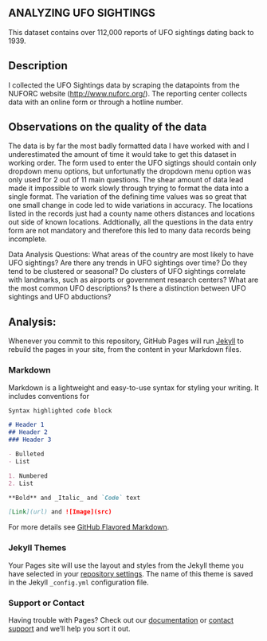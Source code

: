 ## ANALYZING UFO SIGHTINGS

This dataset contains over 112,000 reports of UFO sightings dating back to 1939.

## Description

I collected the UFO Sightings data by scraping the datapoints from the NUFORC website (http://www.nuforc.org/).  The reporting center collects data with an online form or through a hotline number.  

## Observations on the quality of the data

The data is by far the most badly formatted data I have worked with and I underestimated the amount of time it would take to get this dataset in working order.  The form used to enter the UFO sigtings should contain only dropdown menu options, but unfortunatly the dropdown menu option was only used for 2 out of 11 main questions.  The shear amount of data lead made it impossible to work slowly through trying to format the data into a single format.  The variation of the defining time values was so great that one small change in code led to wide variations in accuracy.  The locations listed in the records just had a county name others distances and locations out side of known locations. Addtionally, all the questions in the data entry form are not mandatory and therefore this led to many data records being incomplete.

Data Analysis Questions:
What areas of the country are most likely to have UFO sightings?
Are there any trends in UFO sightings over time? Do they tend to be clustered or seasonal?
Do clusters of UFO sightings correlate with landmarks, such as airports or government research centers?
What are the most common UFO descriptions?
Is there a distinction between UFO sightings and UFO abductions?  

## Analysis:


Whenever you commit to this repository, GitHub Pages will run [Jekyll](https://jekyllrb.com/) to rebuild the pages in your site, from the content in your Markdown files.

### Markdown

Markdown is a lightweight and easy-to-use syntax for styling your writing. It includes conventions for

```markdown
Syntax highlighted code block

# Header 1
## Header 2
### Header 3

- Bulleted
- List

1. Numbered
2. List

**Bold** and _Italic_ and `Code` text

[Link](url) and ![Image](src)
```

For more details see [GitHub Flavored Markdown](https://guides.github.com/features/mastering-markdown/).

### Jekyll Themes

Your Pages site will use the layout and styles from the Jekyll theme you have selected in your [repository settings](https://github.com/jenesq/UFO-s/settings). The name of this theme is saved in the Jekyll `_config.yml` configuration file.

### Support or Contact

Having trouble with Pages? Check out our [documentation](https://help.github.com/categories/github-pages-basics/) or [contact support](https://github.com/contact) and we’ll help you sort it out.
